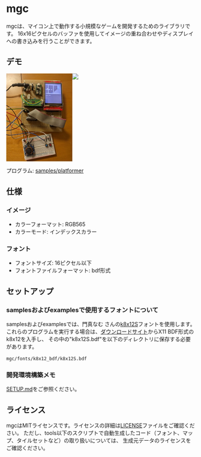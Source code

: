 # mgc

mgcは、マイコン上で動作する小規模なゲームを開発するためのライブラリです。
16x16ピクセルのバッファを使用してイメージの重ね合わせやディスプレイへの書き込みを行うことができます。

## デモ

<div style="display: flex;">
  <img src="samples/platformer/img/lcd+controller.jpg" style="width: 35%;">
  <img src="samples/platformer/img/platformer.gif" style="width: 100%;">
</div>

プログラム: [samples/platformer](samples/platformer)

## 仕様
### イメージ
 - カラーフォーマット: RGB565
 - カラーモード: インデックスカラー

### フォント
 - フォントサイズ: 16ピクセル以下
 - フォントファイルフォーマット: bdf形式

## セットアップ

### samplesおよびexamplesで使用するフォントについて
samplesおよびexamplesでは、門真なむ さんの[k8x12S](https://littlelimit.net/k8x12.htm)フォントを使用します。
これらのプログラムを実行する場合は、[ダウンロードサイト](https://littlelimit.net/k8x12.htm)からX11 BDF形式のk8x12を入手し、
その中の"k8x12S.bdf"を以下のディレクトリに保存する必要があります。

```
mgc/fonts/k8x12_bdf/k8x12S.bdf
```

### 開発環境構築メモ
[SETUP.md](SETUP.md)をご参照ください。

## ライセンス

mgcはMITライセンスです。ライセンスの詳細は[LICENSE](LICENSE)ファイルをご確認ください。
ただし、tools以下のスクリプトで自動生成したコード（フォント、マップ、タイルセットなど）の取り扱いについては、
生成元データのライセンスをご確認ください。

